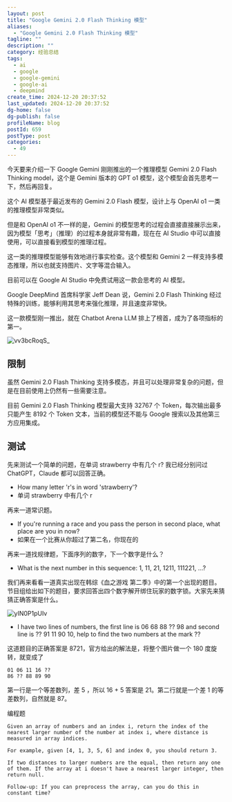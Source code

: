 ```yaml
---
layout: post
title: "Google Gemini 2.0 Flash Thinking 模型"
aliases:
  - "Google Gemini 2.0 Flash Thinking 模型"
tagline: ""
description: ""
category: 经验总结
tags:
  - ai
  - google
  - google-gemini
  - google-ai
  - deepmind
create_time: 2024-12-20 20:37:52
last_updated: 2024-12-20 20:37:52
dg-home: false
dg-publish: false
profileName: blog
postId: 659
postType: post
categories:
  - 49
---
```


今天要来介绍一下 Google Gemini 刚刚推出的一个推理模型 Gemini 2.0 Flash Thinking model，这个是 Gemini 版本的 GPT o1 模型，这个模型会首先思考一下，然后再回复。

这个 AI 模型基于最近发布的 Gemini 2.0 Flash 模型，设计上与 OpenAI o1 一类的推理模型非常类似。

但是和 OpenAI o1 不一样的是，Gemini 的模型思考的过程会直接直接展示出来，因为模型「思考」（推理）的过程本身就非常有趣，现在在 AI Studio 中可以直接使用，可以直接看到模型的推理过程。

这一类的推理模型能够有效地进行事实检查。这个模型和 Gemini 2 一样支持多模态推理，所以也就支持图片、文字等混合输入。

目前可以在 Google AI Studio 中免费试用这一款会思考的 AI 模型。

Google DeepMind 首席科学家 Jeff Dean 说，Gemini 2.0 Flash Thinking 经过特殊的训练，能够利用其思考来强化推理，并且速度非常快。

这一款模型刚一推出，就在 Chatbot Arena LLM 排上了榜首，成为了各项指标的第一。

![vv3bcRoqS_](https://pic.einverne.info/images/vv3bcRoqS_.png)

## 限制

虽然 Gemini 2.0 Flash Thinking 支持多模态，并且可以处理非常复杂的问题，但是在目前使用上仍然有一些需要注意。

目前 Gemini 2.0 Flash Thinking 模型最大支持 32767 个 Token，每次输出最多只能产生 8192 个 Token 文本，当前的模型还不能与 Google 搜索以及其他第三方应用集成。

## 测试

先来测试一个简单的问题，在单词 strawberry 中有几个 r? 我已经分别问过 ChatGPT，Claude 都可以回答正确。

- How many letter 'r's in word 'strawberry'?
- 单词 strawberry 中有几个 r

再来一道常识题。

- If you're running a race and you pass the person in second place, what place are you in now?
- 如果在一个比赛从你超过了第二名，你现在的

再来一道找规律题，下面序列的数字，下一个数字是什么？

- What is the next number in this sequence: 1, 11, 21, 1211, 111221, ...?

我们再来看看一道真实出现在韩综《血之游戏 第二季》中的第一个出现的题目。节目组给出如下的题目，要求回答出四个数字解开绑住玩家的数字锁。大家先来猜猜正确答案是什么。

![yIN0P1pUIv](https://pic.einverne.info/images/yIN0P1pUIv.png)

- I have two lines of numbers, the first line is 06 68 88 ?? 98 and second line is ?? 91 11 90 10, help to find the two numbers at the mark ??

这道题目的正确答案是 8721，官方给出的解法是，将整个图片做一个 180 度旋转，就变成了

```
01 06 11 16 ??
86 ?? 88 89 90
```

第一行是一个等差数列，差 5 ，所以 16 + 5 答案是 21。第二行就是一个差 1 的等差数列，自然就是 87。

编程题

```
Given an array of numbers and an index i, return the index of the nearest larger number of the number at index i, where distance is measured in array indices.

For example, given [4, 1, 3, 5, 6] and index 0, you should return 3.

If two distances to larger numbers are the equal, then return any one of them. If the array at i doesn't have a nearest larger integer, then return null.

Follow-up: If you can preprocess the array, can you do this in constant time?
```
